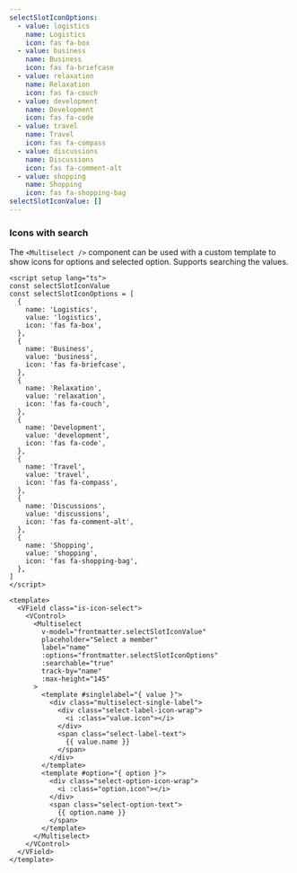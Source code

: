 ```yaml
---
selectSlotIconOptions:
  - value: logistics
    name: Logistics
    icon: fas fa-box
  - value: business
    name: Business
    icon: fas fa-briefcase
  - value: relaxation
    name: Relaxation
    icon: fas fa-couch
  - value: development
    name: Development
    icon: fas fa-code
  - value: travel
    name: Travel
    icon: fas fa-compass
  - value: discussions
    name: Discussions
    icon: fas fa-comment-alt
  - value: shopping
    name: Shopping
    icon: fas fa-shopping-bag
selectSlotIconValue: []
---
```


### Icons with search

The `<Multiselect />` component can be used with a custom template to show
icons for options and selected option. Supports searching the values.

<!--code-->

```vue
<script setup lang="ts">
const selectSlotIconValue
const selectSlotIconOptions = [
  {
    name: 'Logistics',
    value: 'logistics',
    icon: 'fas fa-box',
  },
  {
    name: 'Business',
    value: 'business',
    icon: 'fas fa-briefcase',
  },
  {
    name: 'Relaxation',
    value: 'relaxation',
    icon: 'fas fa-couch',
  },
  {
    name: 'Development',
    value: 'development',
    icon: 'fas fa-code',
  },
  {
    name: 'Travel',
    value: 'travel',
    icon: 'fas fa-compass',
  },
  {
    name: 'Discussions',
    value: 'discussions',
    icon: 'fas fa-comment-alt',
  },
  {
    name: 'Shopping',
    value: 'shopping',
    icon: 'fas fa-shopping-bag',
  },
]
</script>

<template>
  <VField class="is-icon-select">
    <VControl>
      <Multiselect
        v-model="frontmatter.selectSlotIconValue"
        placeholder="Select a member"
        label="name"
        :options="frontmatter.selectSlotIconOptions"
        :searchable="true"
        track-by="name"
        :max-height="145"
      >
        <template #singlelabel="{ value }">
          <div class="multiselect-single-label">
            <div class="select-label-icon-wrap">
              <i :class="value.icon"></i>
            </div>
            <span class="select-label-text">
              {{ value.name }}
            </span>
          </div>
        </template>
        <template #option="{ option }">
          <div class="select-option-icon-wrap">
            <i :class="option.icon"></i>
          </div>
          <span class="select-option-text">
            {{ option.name }}
          </span>
        </template>
      </Multiselect>
    </VControl>
  </VField>
</template>
```

<!--/code-->

<!--example-->

<div class="columns">
  <div class="column is-4">
    <VField class="is-icon-select">
      <VControl>
        <Multiselect
          v-model="frontmatter.selectSlotIconValue"
          placeholder="Select a member"
          label="name"
          :options="frontmatter.selectSlotIconOptions"
          :searchable="true"
          trackBy="name"
          :maxHeight="145"
        >
          <template v-slot:singlelabel="{ value }">
            <div class="multiselect-single-label">
              <div class="select-label-icon-wrap">
                <i :class="value.icon"></i>
              </div>
              <span class="select-label-text">
                {{ value.name }}
              </span>
            </div>
          </template>
          <template v-slot:option="{ option }">
            <div class="select-option-icon-wrap">
                <i :class="option.icon"></i>
              </div>
            <span class="select-option-text">
              {{ option.name }}
            </span>  
          </template>
        </Multiselect>
      </VControl>
    </VField>
  </div>
  <div class="column is-4">
    <VField class="is-icon-select is-curved-select">
      <VControl>
        <Multiselect
          v-model="frontmatter.selectSlotIconValue"
          placeholder="Select a member"
          label="name"
          :options="frontmatter.selectSlotIconOptions"
          :searchable="true"
          trackBy="name"
          :maxHeight="145"
        >
          <template v-slot:singlelabel="{ value }">
            <div class="multiselect-single-label">
              <div class="select-label-icon-wrap">
                <i :class="value.icon"></i>
              </div>
              <span class="select-label-text">
                {{ value.name }}
              </span>
            </div>
          </template>
          <template v-slot:option="{ option }">
            <div class="select-option-icon-wrap">
                <i :class="option.icon"></i>
              </div>
            <span class="select-option-text">
              {{ option.name }}
            </span>  
          </template>
        </Multiselect>
      </VControl>
    </VField>
  </div>
  <div class="column is-4">
    <VField class="is-icon-select is-rounded-select">
      <VControl>
        <Multiselect
          v-model="frontmatter.selectSlotIconValue"
          placeholder="Select a member"
          label="name"
          :options="frontmatter.selectSlotIconOptions"
          :searchable="true"
          trackBy="name"
          :maxHeight="145"
        >
          <template v-slot:singlelabel="{ value }">
            <div class="multiselect-single-label">
              <div class="select-label-icon-wrap">
                <i :class="value.icon"></i>
              </div>
              <span class="select-label-text">
                {{ value.name }}
              </span>
            </div>
          </template>
          <template v-slot:option="{ option }">
            <div class="select-option-icon-wrap">
                <i :class="option.icon"></i>
              </div>
            <span class="select-option-text">
              {{ option.name }}
            </span>  
          </template>
        </Multiselect>
      </VControl>
    </VField>
  </div>
</div>

<!--/example-->
